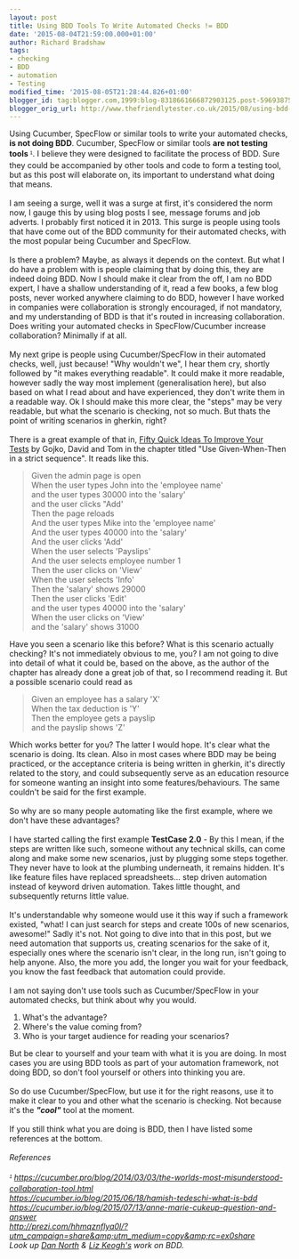 ```yaml
---
layout: post
title: Using BDD Tools To Write Automated Checks != BDD
date: '2015-08-04T21:59:00.000+01:00'
author: Richard Bradshaw
tags:
- checking
- BDD
- automation
- Testing
modified_time: '2015-08-05T21:28:44.826+01:00'
blogger_id: tag:blogger.com,1999:blog-8318661666872903125.post-5969387546782232306
blogger_orig_url: http://www.thefriendlytester.co.uk/2015/08/using-bdd-tools-to-write-automated.html
---
```


Using Cucumber, SpecFlow or similar tools to write your automated checks, <b>is not doing BDD</b>. Cucumber, SpecFlow or similar tools <b>are not testing tools&nbsp;</b><span style="background-color: white; color: #252525; font-family: sans-serif; font-size: 14px; line-height: 22.3999996185303px;">¹</span>. I believe they were designed to facilitate the process of BDD. Sure they could be accompanied by other tools and code to form a testing tool, but as this post will elaborate on, its important to understand what doing that means.<br /><br />I am seeing a surge, well it was a surge at first, it's considered the norm now, I gauge this by using blog posts I see, message forums and job adverts. I probably first noticed it in 2013. This surge is people using tools that have come out of the BDD community for their automated checks, with the most popular being Cucumber and SpecFlow.<br /><br />Is there a problem? Maybe, as always it depends on the context. But what I do have a problem with is people claiming that by doing this, they are indeed doing BDD. Now I should make it clear from the off, I am no BDD expert, I have a shallow understanding of it, read a few books, a few blog posts, never worked anywhere claiming to do BDD, however I have worked in companies were collaboration is strongly encouraged, if not mandatory, and my understanding of BDD is that it's routed in increasing collaboration. Does writing your automated checks in SpecFlow/Cucumber increase collaboration? Minimally if at all.<br /><br />My next gripe is people using Cucumber/SpecFlow in their automated checks, well, just because! "Why wouldn't we", I hear them cry, shortly followed by "it makes everything readable". It could make it more readable, however sadly the way most implement (generalisation here), but also based on what I read about and have experienced, they don't write them in a readable way. Ok I should make this more clear, the "steps" may be very readable, but what the scenario is checking, not so much. But thats the point of writing scenarios in gherkin, right?<br /><br />There is a great example of that in, <a href="http://www.amazon.co.uk/Fifty-Quick-Ideas-Improve-Tests/dp/0993088112/ref=sr_1_1?ie=UTF8&amp;qid=1438712266&amp;sr=8-1&amp;keywords=50+test+ideas" target="_blank">Fifty Quick Ideas To Improve Your Tests</a>&nbsp;by Gojko, David and Tom in the chapter titled "Use Given-When-Then in a strict sequence". It reads like this.<br /><blockquote class="tr_bq">Given the admin page is open<br />When the user types John into the 'employee name'<br />and the user types 30000 into the 'salary'<br />and the user clicks "Add'<br />Then the page reloads<br />And the user types Mike into the 'employee name'<br />And the user types 40000 into the 'salary'<br />And the user clicks 'Add'<br />When the user selects 'Payslips'<br />And the user selects employee number 1<br />Then the user clicks on 'View'<br />When the user selects 'Info'<br />Then the 'salary' shows 29000<br />Then the user clicks 'Edit'<br />and the user types 40000 into the 'salary'<br />When the user clicks on 'View'<br />and the 'salary' shows 31000</blockquote>Have you seen a scenario like this before? What is this scenario actually checking? It's not immediately obvious to me, you? I am not going to dive into detail of what it could be, based on the above, as the author of the chapter has already done a great job of that, so I recommend reading it. But a possible scenario could read as<br /><blockquote class="tr_bq">Given an employee has a salary 'X'<br />When the tax deduction is 'Y'<br />Then the employee gets a payslip<br />and the payslip shows 'Z'</blockquote>Which works better for you? The latter I would hope. It's clear what the scenario is doing. Its clean. Also in most cases where BDD may be being practiced, or the acceptance criteria is being written in gherkin, it's directly related to the story, and could subsequently serve as an education resource for someone wanting an insight into some features/behaviours. The same couldn't be said for the first example.<br /><br />So why are so many people automating like the first example, where we don't have these advantages?<br /><br />I have started calling the first example&nbsp;<b>TestCase 2.0</b> - By this I mean, if the steps are written like such, someone without any technical skills, can come along and make some new scenarios, just by plugging some steps together. They never have to look at the plumbing underneath, it remains hidden. It's like feature files have replaced spreadsheets... step driven automation instead of keyword driven automation. Takes little thought, and subsequently returns little value.<br /><br />It's understandable why someone would use it this way if such a framework existed, "what! I can just search for steps and create 100s of new scenarios, awesome!" Sadly it's not. Not going to dive into that in this post, but we need automation that supports us, creating scenarios for the sake of it, especially ones where the scenario isn't clear, in the long run, isn't going to help anyone. Also, the more you add, the longer you wait for your feedback, you know the fast feedback that automation could provide.<br /><br />I am not saying don't use tools such as Cucumber/SpecFlow in your automated checks, but think about why you would.<br /><ol><li>What's the advantage?</li><li>Where's the value coming from?&nbsp;</li><li>Who is your target audience for reading your scenarios?</li></ol><div>But be clear to yourself and your team with what it is you are doing. In most cases you are using BDD tools as part of your automation framework, not doing BDD, so don't fool yourself or others into thinking you are.<br /><br />So do use Cucumber/SpecFlow, but use it for the right reasons, use it to make it clear to you and other what the scenario is checking. Not because it's the <b><i>"cool"</i></b> tool at the moment.<br /><br />If you still think what you are doing is BDD, then I have listed some references at the bottom.</div><div><br /></div><div><i>References</i></div><i><br /></i><i><span style="background-color: white; color: #252525; font-family: sans-serif; font-size: 14px; line-height: 22.3999996185303px;">¹&nbsp;</span>https://cucumber.pro/blog/2014/03/03/the-worlds-most-misunderstood-collaboration-tool.html</i><br /><i>https://cucumber.io/blog/2015/06/18/hamish-tedeschi-what-is-bdd</i><br /><i>https://cucumber.io/blog/2015/07/13/anne-marie-cukeup-question-and-answer<br />http://prezi.com/hhmqznflya0l/?utm_campaign=share&amp;utm_medium=copy&amp;rc=ex0share</i><br /><i>Look up <a href="http://dannorth.net/" target="_blank">Dan North</a> &amp; <a href="http://lizkeogh.com/" target="_blank">Liz Keogh's</a> work on BDD.</i><br /><br /><br />